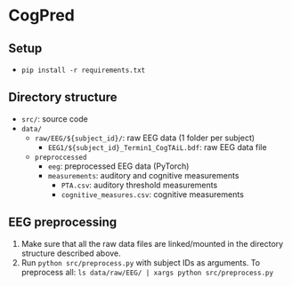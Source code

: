 # CogPred

## Setup

- `pip install -r requirements.txt`

## Directory structure

- `src/`: source code
- `data/`
    - `raw/EEG/${subject_id}/`: raw EEG data (1 folder per subject)
        - `EEG1/${subject_id}_Termin1_CogTAiL.bdf`: raw EEG data file
    - `preproccessed`
        - `eeg`: preprocessed EEG data (PyTorch)
        - `measurements`: auditory and cognitive measurements
            - `PTA.csv`: auditory threshold measurements
            - `cognitive_measures.csv`: cognitive measurements

## EEG preprocessing

1. Make sure that all the raw data files are linked/mounted in the directory structure described above.
2. Run `python src/preprocess.py` with subject IDs as arguments. To preprocess all: `ls data/raw/EEG/ | xargs python src/preprocess.py`
